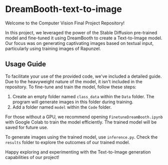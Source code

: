 # DreamBooth-text-to-image

Welcome to the Computer Vision Final Project Repository!

In this project, we leveraged the power of the Stable Diffusion pre-trained model and fine-tuned it using DreamBooth to create a Text-to-Image model. Our focus was on generating captivating images based on textual input, particularly using training images of Rapunzel.

## Usage Guide

To facilitate your use of the provided code, we've included a detailed guide. Due to the heavyweight nature of the model, it isn't included in the repository. To fine-tune and train the model, follow these steps:

1. Create an empty folder named `class_data` within the `Data` folder. The program will generate images in this folder during training.
2. Add a folder named `model` within the `Code` folder.

For those without a GPU, we recommend opening `FinetuneDreamBooth.ipynb` with Google Colab to train the model efficiently. The trained model will be saved for future use.

To generate images using the trained model, use `inference.py`. Check the `results` folder to explore the outcomes of our trained model.

Happy exploring and experimenting with the Text-to-Image generation capabilities of our project!
